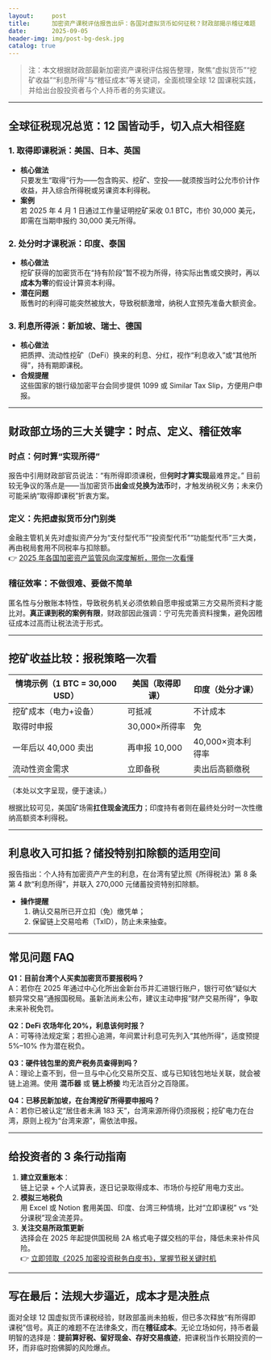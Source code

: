 ```yaml
---
layout:     post
title:      加密资产课税评估报告出炉：各国对虚拟货币如何征税？财政部揭示稽征难题
date:       2025-09-05
header-img: img/post-bg-desk.jpg
catalog: true
---
```


> 注：本文根据财政部最新加密资产课税评估报告整理，聚焦“虚拟货币”“挖矿收益”“利息所得”与“稽征成本”等关键词，全面梳理全球 12 国课税实践，并给出台股投资者与个人持币者的务实建议。

---

## 全球征税现况总览：12 国皆动手，切入点大相径庭

### 1. 取得即课税派：美国、日本、英国  
- **核心做法**  
  只要发生“取得”行为——包含购买、挖矿、空投——就须按当时公允市价计作收益，并入综合所得税或另课资本利得税。  
- **案例**  
  若 2025 年 4 月 1 日通过工作量证明挖矿采收 0.1 BTC，市价 30,000 美元，即需在当期申报约 30,000 美元所得。

### 2. 处分时才课税派：印度、泰国  
- **核心做法**  
  挖矿获得的加密货币在“持有阶段”暂不视为所得，待实际出售或交换时，再以**成本为零**的假设计算资本利得。  
- **潜在问题**  
  贩售时的利得可能突然被放大，导致税额激增，纳税人宜预先准备大额资金。

### 3. 利息所得派：新加坡、瑞士、德国  
- **核心做法**  
  把质押、流动性挖矿（DeFi）换来的利息、分红，视作“利息收入”或“其他所得”，持有期即课税。  
- **合规提醒**  
  这些国家的银行级加密平台会同步提供 1099 或 Similar Tax Slip，方便用户申报。

---

## 财政部立场的三大关键字：时点、定义、稽征效率

### 时点：何时算“实现所得”  
报告中引用财政部官员说法：“有所得即须课税，但**何时才算实现**最难界定。” 目前较无争议的落点是——当加密货币**出金**或**兑换为法币**时，才触发纳税义务；未来仍可能采纳“取得即课税”折衷方案。

### 定义：先把虚拟货币分门别类  
金融主管机关先对虚拟资产分为“支付型代币”“投资型代币”“功能型代币”三大类，再由税局套用不同税率与扣除额。  
👉 [2025 年各国加密资产监管风向深度解析，带你一次看懂](https://okxdog.com/)

### 稽征效率：不做很难、要做不简单  
匿名性与分散账本特性，导致税务机关必须依赖自愿申报或第三方交易所资料才能比对。**真正课到税的案例有限**，财政部因此强调：宁可先完善资料搜集，避免因稽征成本过高而让税法流于形式。

---

## 挖矿收益比较：报税策略一次看

| 情境示例（1 BTC = 30,000 USD） | 美国（取得即课） | 印度（处分才课） |
|--------------------------------|------------------|------------------|
| 挖矿成本（电力+设备）          | 可抵减           | 不计成本         |
| 取得时申报                     | 30,000×所得率    | 免               |
| 一年后以 40,000 卖出           | 再申报 10,000    | 40,000×资本利得率|
| 流动性资金需求                 | 立即备税         | 卖出后高额缴税   |

（本处以文字呈现，便于速读。）

根据比较可见，美国矿场需**扛住现金流压力**；印度持有者则在最终处分时一次性缴纳高额资本利得税。

---

## 利息收入可扣抵？储投特别扣除额的适用空间

报告指出：个人持有加密资产产生的利息，在台湾有望比照《所得税法》第 8 条第 4 款“利息所得”，并联入 270,000 元储蓄投资特别扣除额。  
- **操作提醒**  
  1. 确认交易所已开立扣（免）缴凭单；  
  2. 保留链上交易哈希（TxID），防止未来抽查。  

---

## 常见问题 FAQ

**Q1：目前台湾个人买卖加密货币要报税吗？**  
A：若你在 2025 年通过中心化所出金新台币并汇进银行账户，银行可依“疑似大额异常交易”通报国税局。虽新法尚未公布，建议主动申报“财产交易所得”，争取未来补税免罚。

**Q2：DeFi 农场年化 20%，利息该何时报？**  
A：可等待法规定案；若担心追溯，年间累计利息可先列入“其他所得”，适度预提 5%–10% 作为潜在税负。

**Q3：硬件钱包里的资产税务员查得到吗？**  
A：理论上查不到，但一旦与中心化交易所交互、或与已知钱包地址关联，就会被链上追溯。使用 **混币器** 或 **链上桥接** 均无法百分之百隐匿。

**Q4：已移民新加坡，在台湾挖矿所得要申报吗？**  
A：若你已被认定“居住者未满 183 天”，台湾来源所得仍须报税；挖矿电力在台湾，原则上视为“台湾来源”，需依法申报。

---

## 给投资者的 3 条行动指南

1. **建立双重账本**：  
   链上记录 + 个人试算表，逐日记录取得成本、市场价与挖矿用电力支出。  
2. **模拟三地税负**  
   用 Excel 或 Notion 套用美国、印度、台湾三种情境，比对“立即课税” vs “处分课税”现金流差异。  
3. **关注交易所政策更新**  
   选择会在 2025 年起提供国税局 2A 格式电子媒交档的平台，降低未来补件风险。  
👉 [立即领取《2025 加密投资税务白皮书》，掌握节税关键时机](https://okxdog.com/)

---

## 写在最后：法规大步逼近，成本才是决胜点

面对全球 12 国虚拟货币课税经验，财政部虽尚未拍板，但已多次释放“有所得即课税”信号。真正的难题不在法律条文，而在**稽征成本**。无论立场如何，持币者最明智的选择是：**提前算好税、留好现金、存好交易痕迹**，把课税当作长期投资的一环，而非临时抱佛脚的风险爆点。